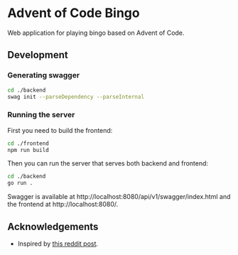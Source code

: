 # Advent of Code Bingo
Web application for playing bingo based on Advent of Code.


## Development

### Generating swagger
```bash
cd ./backend
swag init --parseDependency --parseInternal
```

### Running the server
First you need to build the frontend:
```bash
cd ./frontend
npm run build
```
Then you can run the server that serves both backend and frontend:

```bash
cd ./backend
go run .
```
Swagger is available at http://localhost:8080/api/v1/swagger/index.html and the frontend at http://localhost:8080/.


## Acknowledgements
- Inspired by [this reddit post](https://www.reddit.com/r/adventofcode/comments/17icom1/ive_created_bingo_cards_to_have_a_little_fun_at/).
